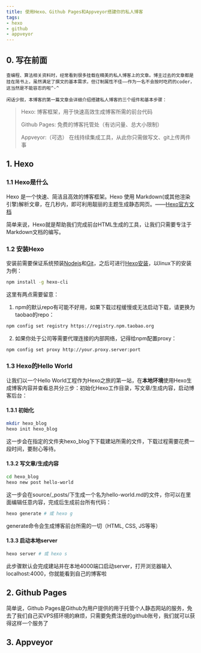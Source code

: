 ```yaml
---
title: 使用Hexo、Github Pages和Appveyor搭建你的私人博客
tags:
- hexo
- github
- appveyor
---
```






## 0. 写在前面

	查编程、算法相关资料时，经常看到很多挂载在精美的私人博客上的文章。博主过去的文章都是挂在简书上，虽然满足了撰文的基本需求，但订制属性不佳——作为一名不会按时吃药的coder，这当然是不能容忍的啦^-^

	闲话少叙，本博客的第一篇文章会详细介绍搭建私人博客的三个组件和基本步骤：

> Hexo: 博客框架，用于快速高效生成博客所需的前台代码
>
> Github Pages: 免费的博客托管处（有访问量、总大小限制）
>
> Appveyor:（可选） 在线持续集成工具，从此你只需做写文、git上传两件事

## 1. Hexo

### 1.1 Hexo是什么

Hexo 是一个快速、简洁且高效的博客框架。Hexo 使用 Markdown(或其他渲染引擎)解析文章，在几秒内，即可利用靓丽的主题生成静态网页。——[Hexo官方文档](https://hexo.io/zh-cn/docs/index.html)

简单来说，Hexo就是帮助我们完成前台HTML生成的工具，让我们只需要专注于Markdown文档的编写。

### 1.2 安装Hexo

安装前需要保证系统预装[Nodejs](https://nodejs.org/zh-cn/)和[Git](https://git-scm.com/book/en/v2/Getting-Started-Installing-Git)，之后可进行[Hexo安装](https://hexo.io/zh-cn/docs/index.html)，以linux下的安装为例：

```bash
npm install -g hexo-cli
```

这里有两点需要留意：

1. npm的默认repo有可能不好用，如果下载过程缓慢或无法启动下载，请更换为taobao的repo：

```bash
npm config set registry https://registry.npm.taobao.org
```

2. 如果你处于公司等需要代理连接的内部网络，记得给npm配置proxy：

```bash
npm config set proxy http://your.proxy.server:port
```

### 1.3 Hexo的Hello World

让我们以一个Hello World工程作为Hexo之旅的第一站，在**本地环境**使用Hexo生成博客内容并查看总共分三步：初始化Hexo工作目录，写文章/生成内容，启动博客后台：

#### 1.3.1 初始化

```bash
mkdir hexo_blog
hexo init hexo_blog
```

这一步会在指定的文件夹hexo_blog下下载建站所需的文件，下载过程需要花费一段时间，要耐心等待。

#### 1.3.2 写文章/生成内容

```bash
cd hexo_blog
hexo new post hello-world
```

这一步会在source/_posts/下生成一个名为hello-world.md的文件，你可以在里面编辑任意内容，完成后生成前台所有代码：

```bash
hexo generate # 或 hexo g
```

generate命令会生成博客前台所需的一切（HTML, CSS, JS等等）

#### 1.3.3 启动本地server

```bash
hexo server # 或 hexo s
```

此步骤默认会完成建站并在本地4000端口启动server，打开浏览器输入localhost:4000，你就能看到自己的博客啦

## 2. Github Pages

简单说，Github Pages是Github为用户提供的用于托管个人静态网站的服务，免去了我们自己买VPS搭环境的麻烦，只需要免费注册的github账号，我们就可以获得这样一个服务了

## 3. Appveyor



